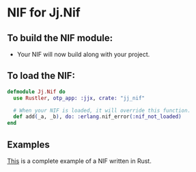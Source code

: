 # NIF for Jj.Nif

## To build the NIF module:

- Your NIF will now build along with your project.

## To load the NIF:

```elixir
defmodule Jj.Nif do
  use Rustler, otp_app: :jjx, crate: "jj_nif"

  # When your NIF is loaded, it will override this function.
  def add(_a, _b), do: :erlang.nif_error(:nif_not_loaded)
end
```

## Examples

[This](https://github.com/rusterlium/NifIo) is a complete example of a NIF written in Rust.
